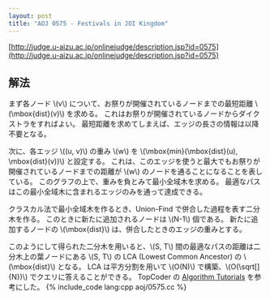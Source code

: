 ```yaml
---
layout: post
title: "AOJ 0575 - Festivals in JOI Kingdom"
---
```

[http://judge.u-aizu.ac.jp/onlinejudge/description.jsp?id=0575](http://judge.u-aizu.ac.jp/onlinejudge/description.jsp?id=0575)

## 解法
まず各ノード \\(v\\) について、お祭りが開催されているノードまでの最短距離 \\(\\mbox{dist}(v)\\) を求める。
これはお祭りが開催されているノードからダイクストラをすればよい。
最短距離を求めてしまえば、エッジの長さの情報は以降不要となる。

次に、各エッジ \\((u, v)\\) の重み \\(w\\) を \\(\\mbox{min}(\\mbox{dist}(u), \\mbox{dist}(v))\\) と設定する。
これは、このエッジを使うと最大でもお祭りが開催されているノードまでの距離が \\(w\\) のノードを通ることになることを表している。
このグラフの上で、重みを負とみて最小全域木を求める。
最適なパスはこの最小全域木に含まれるエッジのみを通って達成できる。

クラスカル法で最小全域木を作るとき、Union-Find で併合した過程を表す二分木を作る。
このときに新たに追加されるノードは \\(N-1\\) 個である。
新たに追加するノードの \\(\\mbox{dist}\\) は、併合したときのエッジの重みとする。

このようにして得られた二分木を用いると、\\(S, T\\) 間の最適なパスの距離は二分木上の葉ノードにある \\(S, T\\) の LCA (Lowest Common Ancestor) の \\(\\mbox{dist}\\) となる。
LCA は平方分割を用いて \\(O(N)\\) で構築、\\(O(\\sqrt[]{N})\\) でクエリに答えることができる。
TopCoder の [Algorithm Tutorials](http://community.topcoder.com/tc?module=Static&d1=tutorials&d2=lowestCommonAncestor) を参考にした。
{% include_code lang:cpp aoj/0575.cc %}
